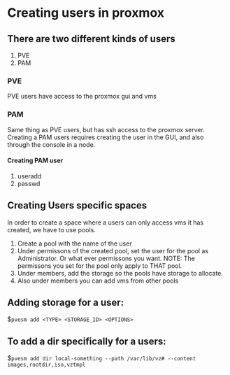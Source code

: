 # Creating users in proxmox

## There are two different kinds of users
1. PVE
2. PAM

### PVE
PVE users have access to the proxmox gui and vms

### PAM
Same thing as PVE users, but has ssh access to the proxmox server.
Creating a PAM users requires creating the user in the GUI,
and also through the console in a node.

#### Creating PAM user
1. useradd <username>
2. passwd <username>

## Creating Users specific spaces
In order to create a space where a users can only access vms
it has created, we have to use pools.

1. Create a pool with the name of the user
2. Under permissons of the created pool, set the user for the pool
as Administrator. Or what ever permissons you want. NOTE: The permissons
you set for the pool only apply to THAT pool.
3. Under members, add the storage so the pools have storage to allocate.
4. Also under members you can add vms from other pools

## Adding storage for a user:
$`pvesm add <TYPE> <STORAGE_ID> <OPTIONS>`

## To add a dir specifically for a users:
$`pvesm add dir local-something --path /var/lib/vz# --content images,rootdir,iso,vztmpl`

